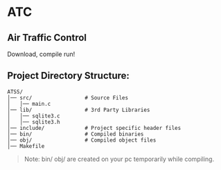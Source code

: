 # ATC
## Air Traffic Control

Download, compile run!


## Project Directory Structure:

~~~
ATSS/
│── src/                 # Source Files
│   │── main.c
│── lib/                 # 3rd Party Libraries
│   │── sqlite3.c
│   │── sqlite3.h
│── include/             # Project specific header files
│── bin/                 # Compiled binaries
│── obj/                 # Compiled object files
│── Makefile
~~~

> Note: bin/ obj/ are created on your pc temporarily while compiling.